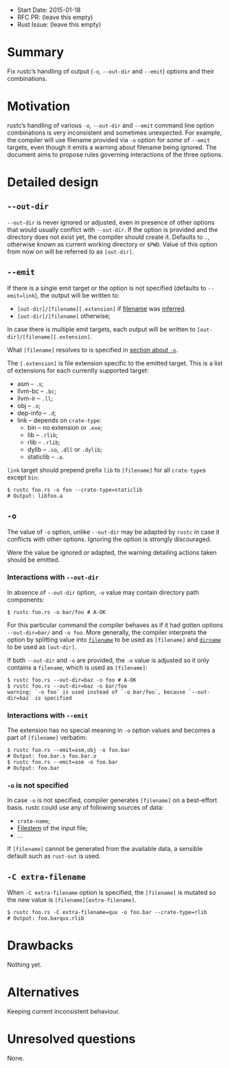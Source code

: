 - Start Date: 2015-01-18
- RFC PR: (leave this empty)
- Rust Issue: (leave this empty)

# Summary

Fix rustc’s handling of output (`-o`, `--out-dir` and `--emit`) options and their combinations.

# Motivation

rustc’s handling of various `-o`, `--out-dir` and `--emit` command line option combinations is very
inconsistent and sometimes unexpected. For example, the compiler will use filename provided via
`-o` option for *some* of `--emit` targets, even though it emits a warning about filename being
ignored. The document aims to propose rules governing interactions of the three options.

# Detailed design

## `--out-dir`

`--out-dir` is never ignored or adjusted, even in presence of other options that would usually
conflict with `--out-dir`. If the option is provided and the directory does not exist yet, the
compiler should create it. Defaults to `.`, otherwise known as current working directory or `$PWD`.
Value of this option from now on will be referred to as `[out-dir]`.

## `--emit`

If there is a single emit target or the option is not specified (defaults to `--emit=link`), the
output will be written to:

* `[out-dir]/[filename][.extension]` if [filename] was [inferred][inferred].
* `[out-dir]/[filename]` otherwise;

[inferred]: #-o-is-not-specified

In case there is multiple emit targets, each output will be written to
`[out-dir]/[filename][.extension]`.

What `[filename]` resolves to is specified in [section about `-o`](#-o).

The `[.extension]` is file extension specific to the emitted target. This is a list of extensions
for each currently supported target:

* asm – `.s`;
* llvm-bc – `.bc`;
* llvm-ir – `.ll`;
* obj – `.o`;
* dep-info – `.d`;
* link – depends on `crate-type`:
  * bin – no extension or `.exe`;
  * lib – `.rlib`;
  * rlib – `.rlib`;
  * dylib – `.so`, `.dll` or `.dylib`;
  * staticlib – `.a`.

`link` target should prepend prefix `lib` to `[filename]` for all `crate-type`s except `bin`:

    $ rustc foo.rs -o foo --crate-type=staticlib
    # Output: libfoo.a

## `-o`

The value of `-o` option, unlike `--out-dir` may be adapted by `rustc` in case it conflicts with
other options. Ignoring the option is strongly discouraged.

Were the value be ignored or adapted, the warning detailing actions taken should be emitted.

### Interactions with `--out-dir`

In absence of `--out-dir` option, `-o` value may contain directory path components:

    $ rustc foo.rs -o bar/foo # A-OK

For this particular command the compiler behaves as if it had gotten options `--out-dir=bar/` and
`-o foo`. More generally, the compiler interprets the option by splitting value into
[`filename`][filename] to be used as `[filename]` and [`dirname`][dirname] to be used as
`[out-dir]`.

[filename]: http://doc.rust-lang.org/std/path/trait.GenericPath.html#tymethod.filename
[dirname]: http://doc.rust-lang.org/std/path/trait.GenericPath.html#tymethod.dirname

If both `--out-dir` and `-o` are provided, the `-o` value is adjusted so it only contains a
`filename`, which is used as `[filename]`:

    $ rustc foo.rs --out-dir=baz -o foo # A-OK
    $ rustc foo.rs --out-dir=baz -o bar/foo
    warning: `-o foo` is used instead of `-o bar/foo`, because `--out-dir=baz` is specified

### Interactions with `--emit`

The extension has no special meaning in `-o` option values and becomes a part of `[filename]`
verbatim:

    $ rustc foo.rs --emit=asm,obj -o foo.bar
    # Output: foo.bar.s foo.bar.o
    $ rustc foo.rs --emit=asm -o foo.bar
    # Output: foo.bar

### `-o` is not specified

In case `-o` is not specified, compiler generates `[filename]` on a best-effort basis. rustc could
use any of following sources of data:

* `crate-name`;
* [Filestem][filestem] of the input file;
* …

[filestem]: http://doc.rust-lang.org/std/path/trait.GenericPath.html#method.filestem

If `[filename]` cannot be generated from the available data, a sensible default such as `rust-out`
is used.

## `-C extra-filename`

When `-C extra-filename` option is specified, the `[filename]` is mutated so the new value is
`[filename][extra-filename]`.

    $ rustc foo.rs -C extra-filename=qux -o foo.bar --crate-type=rlib
    # Output: foo.barqux.rlib

# Drawbacks

Nothing yet.

# Alternatives

Keeping current inconsistent behaviour.

# Unresolved questions

None.
